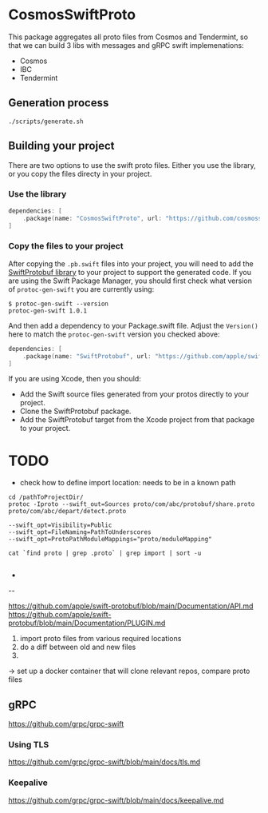 # CosmosSwiftProto

This package aggregates all proto files from Cosmos and Tendermint, so that we can build 3 libs with messages and gRPC swift implemenations:
- Cosmos
- IBC
- Tendermint


## Generation process

```
./scripts/generate.sh
```


## Building your project

There are two options to use the swift proto files. Either you use the library, or you copy the files directy in your project.

### Use the library
```swift
dependencies: [
    .package(name: "CosmosSwiftProto", url: "https://github.com/cosmosswift/swift-proto.git", branch: "main"),
]
```

### Copy the files to your project
After copying the `.pb.swift` files into your project, you will need
to add the
[SwiftProtobuf library](https://github.com/apple/swift-protobuf) to
your project to support the generated code.  If you are using the
Swift Package Manager, you should first check what version of
`protoc-gen-swift` you are currently using:

```
$ protoc-gen-swift --version
protoc-gen-swift 1.0.1
```

And then add a dependency to your Package.swift file.  Adjust the
`Version()` here to match the `protoc-gen-swift` version you checked
above:

```swift
dependencies: [
    .package(name: "SwiftProtobuf", url: "https://github.com/apple/swift-protobuf.git", from: "1.6.0"),
]
```

If you are using Xcode, then you should:

* Add the Swift source files generated from your protos directly to your
  project.
* Clone the SwiftProtobuf package.
* Add the SwiftProtobuf target from the Xcode project from that package to your
  project.
  

# TODO
- check how to define import location: needs to be in a known path
```shell
cd /pathToProjectDir/
protoc -Iproto --swift_out=Sources proto/com/abc/protobuf/share.proto proto/com/abc/depart/detect.proto

--swift_opt=Visibility=Public
--swift_opt=FileNaming=PathToUnderscores
--swift_opt=ProtoPathModuleMappings="proto/moduleMapping"

```



```
cat `find proto | grep .proto` | grep import | sort -u
```
```

```
- 


  --


https://github.com/apple/swift-protobuf/blob/main/Documentation/API.md
https://github.com/apple/swift-protobuf/blob/main/Documentation/PLUGIN.md



1. import proto files from various required locations
2. do a diff between old and new files
3. 


-> set up a docker container that will clone relevant repos, compare proto files 

## gRPC
https://github.com/grpc/grpc-swift

### Using TLS
https://github.com/grpc/grpc-swift/blob/main/docs/tls.md
### Keepalive
https://github.com/grpc/grpc-swift/blob/main/docs/keepalive.md
